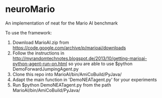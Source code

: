 # neuroMario
An implementation of neat for the Mario AI benchmark

To use the framework:

1. Download MarioAI.zip from https://code.google.com/archive/p/marioai/downloads
2. Follow the instructions in http://myrandomtechnotes.blogspot.de/2013/10/getting-marioai-python-agent-run-on.html
   so you are able to use $python DemoForwardJumpingAgent.py
3. Clone this repo into MarioAI/bin/AmiCoBuild/PyJava/
4. Adapt the main function in 'DemoNEATagent.py' for your experiments
5. Run $python DemoNEATagent.py from the path MarioAI/bin/AmiCoBuild/PyJava/
